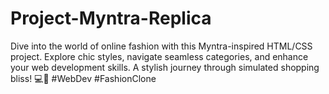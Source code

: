 # Project-Myntra-Replica
 Dive into the world of online fashion with this Myntra-inspired HTML/CSS project. Explore chic styles, navigate seamless categories, and enhance your web development skills. A stylish journey through simulated shopping bliss! 💻👗 #WebDev #FashionClone
